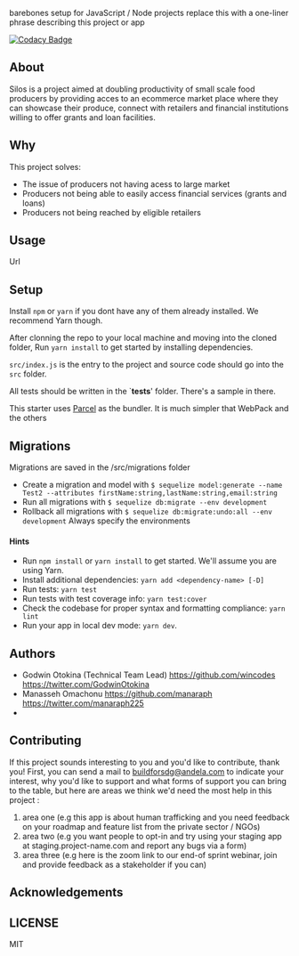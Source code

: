 barebones setup for JavaScript / Node projects replace this with a one-liner phrase describing this project or app

[![Codacy Badge](https://img.shields.io/badge/Code%20Quality-D-red)](https://img.shields.io/badge/Code%20Quality-D-red)


## About

Silos is  a project aimed at doubling productivity of small scale food producers by providing acces to an ecommerce market place where they can showcase their produce, connect with retailers and financial institutions willing to offer grants and loan facilities.


## Why

This project solves:
- The issue of producers not having acess to large market
- Producers not being able to easily access financial services (grants and loans)
- Producers not being reached by eligible retailers

## Usage
 Url


## Setup

Install `npm` or `yarn` if you dont have any of them already installed. We recommend Yarn though.

After clonning the repo to your local machine and moving into the cloned folder, Run `yarn install` to get started by installing dependencies. 

`src/index.js` is the entry to the project and source code should go into the `src` folder.

All tests should be written in the `__tests__' folder. There's a sample in there.

This starter uses [Parcel](https://parceljs.org/getting_started.html) as the bundler. It is much simpler that WebPack and the others

## Migrations

Migrations are saved in the /src/migrations folder
- Create a migration and model with `$ sequelize model:generate --name Test2 --attributes firstName:string,lastName:string,email:string`
- Run all migrations with `$ sequelize db:migrate --env development`
- Rollback all migrations with `$ sequelize db:migrate:undo:all --env development`
Always specify the environments

#### Hints

- Run `npm install` or `yarn install` to get started. We'll assume you are using Yarn.
- Install additional dependencies: `yarn add <dependency-name> [-D]`
- Run tests: `yarn test`
- Run tests with test coverage info: `yarn test:cover`
- Check the codebase for proper syntax and formatting compliance: `yarn lint`
- Run your app in local dev mode: `yarn dev`. 

## Authors

- Godwin Otokina (Technical Team Lead) https://github.com/wincodes https://twitter.com/GodwinOtokina
- Manasseh Omachonu https://github.com/manaraph https://twitter.com/manaraph225
-

## Contributing
If this project sounds interesting to you and you'd like to contribute, thank you!
First, you can send a mail to buildforsdg@andela.com to indicate your interest, why you'd like to support and what forms of support you can bring to the table, but here are areas we think we'd need the most help in this project :
1.  area one (e.g this app is about human trafficking and you need feedback on your roadmap and feature list from the private sector / NGOs)
2.  area two (e.g you want people to opt-in and try using your staging app at staging.project-name.com and report any bugs via a form)
3.  area three (e.g here is the zoom link to our end-of sprint webinar, join and provide feedback as a stakeholder if you can)

## Acknowledgements



## LICENSE
MIT


